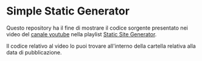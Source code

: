 # Simple Static Generator

Questo repository ha il fine di mostrare il codice sorgente presentato nei
video del [canale youtube](https://www.youtube.com/@scrivocodice) nella
playlist [Static Site
Generator](https://www.youtube.com/playlist?list=PLxAkMjBhDOoVmraakdKdKaPyU5-h_Tq17). 

Il codice relativo al video lo puoi trovare all'interno della cartella relativa
alla data di pubblicazione.
